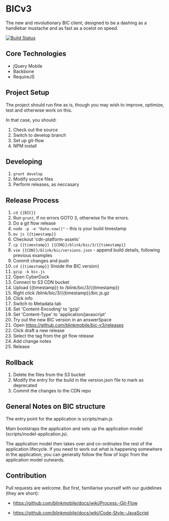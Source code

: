 BICv3
=====
The new and revolutionary BIC client, designed to be a dashing as a handlebar mustache and as fast as a ocelot on speed.

[![Build Status](https://travis-ci.org/blinkmobile/bic-v3.png)](https://travis-ci.org/blinkmobile/bic-v3)

Core Technologies
-----------------
* jQuery Mobile
* Backbone
* RequireJS

Project Setup
---------------
The project should run fine as is, though you may wish to improve, optimize, test and otherwise work on this.

In that case, you should:

1. Check out the source
2. Switch to develop branch
3. Set up git-flow
4. NPM install

Developing
----------------
1. `grunt develop`
2. Modify source files
3. Perform releases, as neccasary


Release Process
---------------

1. `cd {{BIC}}`
2. Run `grunt`, if no errors GOTO 3, otherwise fix the errors.
3. Do a git flow release
3. `node -p -e "Date.now()"` - this is your build timestamp
4. `mv js {{timestamp}}`
5. Checkout 'cdn-platform-assets'
6. `cp {{timestamp}} {{CDN}}/blink/bic/3/{{timestamp}}`
7. `vim {{CDN}}/blink/bic/versions.json` - append build details, following previous examples
8. Commit changes and push
9. `cd {{timestamp}}` (Inside the BIC version)
10. `gzip -k bic.js`
11. Open CyberDuck
12. Connect to S3 CDN bucket
13. Upload {{timestamp}} to /blink/bic/3/{{timestamp}}
14. Right click /blink/bic/3/{{timestamp}}/bic.js.gz
15. Click info
16. Switch to Metadata tab
17. Set 'Content-Encoding' to 'gzip'
18. Set 'Content-Type' to 'application/javascript'
19. Try out the new BIC version in an answerSpace
20. Open https://github.com/blinkmobile/bic-v3/releases
21. Click draft a new release
22. Select the tag from the git flow release
23. Add change notes
24. Release

Rollback
---------------
1. Delete the files from the S3 bucket
3. Modify the entry for the build in the version.json file to mark as deprecated
4. Commit the changes to the CDN repo

General Notes on BIC structure
---------------
The entry point for the application is scripts/main.js

Main bootstraps the application and sets up the application model (scripts/model-application.js).

The application model then takes over and co-ordinates the rest of the application lifecycle. If you need to work out what is happening somewhere in the application, you can generally follow the flow of logic from the application model outwards.

## Contribution

Pull requests are welcome. But first, familiarise yourself with our guidelines (they are short):

- https://github.com/blinkmobile/docs/wiki/Process:-Git-Flow

- https://github.com/blinkmobile/docs/wiki/Code-Style:-JavaScript
